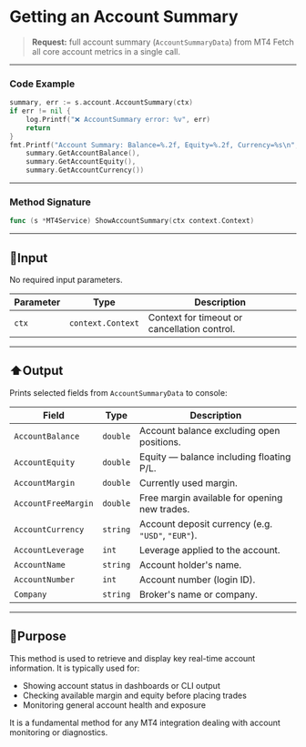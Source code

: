 # Getting an Account Summary

> **Request:** full account summary (`AccountSummaryData`) from MT4
> Fetch all core account metrics in a single call.

---

### Code Example 

```go
summary, err := s.account.AccountSummary(ctx)
if err != nil {
    log.Printf("❌ AccountSummary error: %v", err)
    return
}
fmt.Printf("Account Summary: Balance=%.2f, Equity=%.2f, Currency=%s\n",
    summary.GetAccountBalance(),
    summary.GetAccountEquity(),
    summary.GetAccountCurrency())
```

---

### Method Signature

```go
func (s *MT4Service) ShowAccountSummary(ctx context.Context)
```

---

## 🔽Input

No required input parameters.

| Parameter | Type              | Description                                  |
| --------- | ----------------- | -------------------------------------------- |
| `ctx`     | `context.Context` | Context for timeout or cancellation control. |

---

## ⬆️Output

Prints selected fields from `AccountSummaryData` to console:

| Field               | Type     | Description                                       |
| ------------------- | -------- | ------------------------------------------------- |
| `AccountBalance`    | `double` | Account balance excluding open positions.         |
| `AccountEquity`     | `double` | Equity — balance including floating P/L.          |
| `AccountMargin`     | `double` | Currently used margin.                            |
| `AccountFreeMargin` | `double` | Free margin available for opening new trades.     |
| `AccountCurrency`   | `string` | Account deposit currency (e.g. `"USD"`, `"EUR"`). |
| `AccountLeverage`   | `int`    | Leverage applied to the account.                  |
| `AccountName`       | `string` | Account holder's name.                            |
| `AccountNumber`     | `int`    | Account number (login ID).                        |
| `Company`           | `string` | Broker's name or company.                         |


---

## 🎯Purpose

This method is used to retrieve and display key real-time account information. It is typically used for:

* Showing account status in dashboards or CLI output
* Checking available margin and equity before placing trades
* Monitoring general account health and exposure

It is a fundamental method for any MT4 integration dealing with account monitoring or diagnostics.

